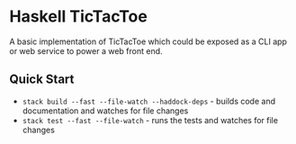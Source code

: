 # Haskell TicTacToe

A basic implementation of TicTacToe which could be exposed as a CLI app
or web service to power a web front end.

## Quick Start

- `stack build --fast --file-watch --haddock-deps` - builds code and documentation and watches for file changes
- `stack test --fast --file-watch` - runs the tests and watches for file changes
